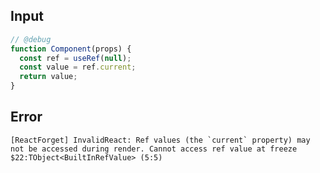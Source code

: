 
## Input

```javascript
// @debug
function Component(props) {
  const ref = useRef(null);
  const value = ref.current;
  return value;
}

```


## Error

```
[ReactForget] InvalidReact: Ref values (the `current` property) may not be accessed during render. Cannot access ref value at freeze $22:TObject<BuiltInRefValue> (5:5)
```
          
      